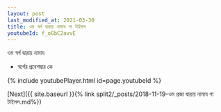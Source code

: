 ```yaml
---
layout: post
last_modified_at: 2021-03-30
title: ওম স্বর্গ দ্বারায় নামায গা টাইমস
youtubeId: f_oGbC2avvE
---
```

 
 
 ওম স্বর্গ দ্বারায় নামায  
 
 -  স্বর্গের প্রবেশদ্বার কে 
 
  
 
  
 
 
 
 
 
 


{% include youtubePlayer.html id=page.youtubeId %}
 
[Next]({{ site.baseurl }}{% link  split2/_posts/2018-11-19-ওম প্রজা দ্বারায় নামায গা টাইমস.md%})
 
